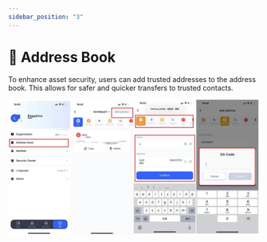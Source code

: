 ```yaml
---
sidebar_position: "3"
---
```

# 🎫 Address Book

To enhance asset security, users can add trusted addresses to the address book. This allows for safer and quicker transfers to trusted contacts.

![](<../images/assets/317d403b3fbe7769d678fb9ec009cc3.jpg>)

<figure><img src="https://newhuotech.larksuite.com/space/api/box/stream/download/asynccode/?
code=NWQyMGQxNmU3YjQ4YmVhYTQ1OThiNDRmYTM2NTU1OGNfMWpFR3lCdVI2TE5USWpvSVBsdmVHWDlRVjY5c2dWcDJfVG9rZW46QWUxTmJ3SWY1b0ZXNlR4bHNXSXVKRGhaczVlXzE2ODM2NDQzODE6MTY4MzY0Nzk4MV9WNA" alt=""/><figcaption></figcaption></figure>

